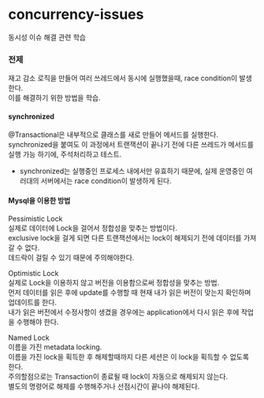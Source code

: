 # concurrency-issues
동시성 이슈 해결 관련 학습

### 전제  
재고 감소 로직을 만들어 여러 쓰레드에서 동시에 실행했을때, race condition이 발생한다.  
이를 해결하기 위한 방법을 학습.


#### synchronized  
  
@Transactional은 내부적으로 클래스를 새로 만들어 메서드를 실행한다.  
synchronized을 붙여도 이 과정에서 트랜잭션이 끝나기 전에 다른 쓰레드가 메서드를 실행 가능 하기에, 주석처리하고 테스트.  
- synchronized는 실행중인 프로세스 내에서만 유효하기 때문에, 실제 운영중인 여러대의 서버에서는 race condition이 발생하게 된다.


#### Mysql을 이용한 방법  
Pessimistic Lock  
실제로 데이터에 Lock을 걸어서 정합성을 맞추는 방법이다.   
exclusive lock을 걸게 되면 다른 트랜잭션에서는 lock이 해제되기 전에 데이터를 가져갈 수 없다.  
데드락이 걸릴 수 있기 때문에 주의해야한다.  
  
Optimistic Lock  
실제로 Lock을 이용하지 않고 버전을 이용함으로써 정합성을 맞추는 방법.  
먼저 데이터를 읽은 후에 update를 수행할 때 현재 내가 읽은 버전이 맞는지 확인하며 업데이트를 한다.  
내가 읽은 버전에서 수정사항이 생겼을 경우에는 application에서 다시 읽은 후에 작업을 수행해야 한다.  

Named Lock    
이름을 가진 metadata locking.    
이름을 가진 lock을 획득한 후 해제할때까지 다른 세션은 이 lock을 획득할 수 없도록 한다.  
주의할점으로는 Transaction이 종료될 때 lock이 자동으로 해제되지 않는다.  
별도의 명령어로 해제를 수행해주거나 선점시간이 끝나야 해제된다.  
